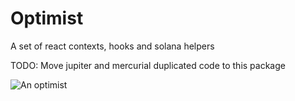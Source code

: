 # Optimist

A set of react contexts, hooks and solana helpers

TODO: Move jupiter and mercurial duplicated code to this package

![An optimist](https://cdn.discordapp.com/attachments/889605233104289802/889728254943039528/optimist-armani.png)